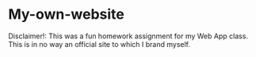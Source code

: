 # My-own-website
Disclaimer!: This was a fun homework assignment for my Web App class. This is in no way an official site to which I brand myself. 
